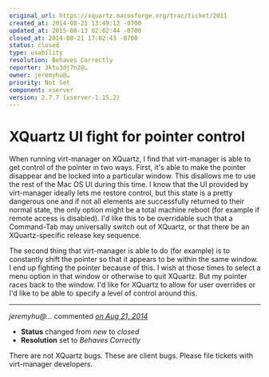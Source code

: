 ```yaml
---
original_url: https://xquartz.macosforge.org/trac/ticket/2011
created_at: 2014-08-21 13:49:12 -0700
updated_at: 2015-08-13 02:02:44 -0700
closed_at: 2014-08-21 17:02:43 -0700
status: closed
type: usability
resolution: Behaves Correctly
reporter: 3ktu3dj7n2@…
owner: jeremyhu@…
priority: Not Set
component: xserver
version: 2.7.7 (xserver-1.15.2)
---
```


XQuartz UI fight for pointer control
====================================


When running virt-manager on XQuartz, I find that virt-manager is able to get control of the pointer in two ways. First, it's able to make the pointer disappear and be locked into a particular window. This disallows me to use the rest of the Mac OS UI during this time. I know that the UI provided by virt-manager ideally lets me restore control, but this state is a pretty dangerous one and if not all elements are successfully returned to their normal state, the only option might be a total machine reboot (for example if remote access is disabled). I'd like this to be overridable such that a Command-Tab may universally switch out of XQuartz, or that there be an XQuartz-specific release key sequence.

The second thing that virt-manager is able to do (for example) is to constantly shift the pointer so that it appears to be within the same window. I end up fighting the pointer because of this. I wish at those times to select a menu option in that window or otherwise to quit XQuartz. But my pointer races back to the window. I'd like for XQuartz to allow for user overrides or I'd like to be able to specify a level of control around this.



---

*jeremyhu@…* commented *[on Aug 21, 2014](https://xquartz.macosforge.org/trac/ticket/2011#comment:1 "August 21, 2014 at 5:02 PM PDT")*

-   **Status** changed from *new* to *closed*
-   **Resolution** set to *Behaves Correctly*

There are not XQuartz bugs. These are client bugs. Please file tickets with virt-manager developers.



